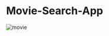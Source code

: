# Movie-Search-App

![movie](https://github.com/Snehalavate/Movie-Search-App/assets/95031919/8998298c-b7b6-43b7-8260-d20676034963)
